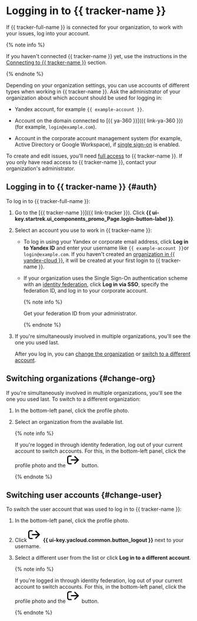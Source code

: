 # Logging in to {{ tracker-name }}

If {{ tracker-full-name }} is connected for your organization, to work with your issues, log into your account.

{% note info %}

If you haven't connected {{ tracker-name }} yet, use the instructions in the [Connecting to {{ tracker-name }}](../enable-tracker.md) section.

{% endnote %}

Depending on your organization settings, you can use accounts of different types when working in {{ tracker-name }}. Ask the administrator of your organization about which account should be used for logging in:

* Yandex account, for example `{{ example-account }}`.

* Account on the domain connected to [{{ ya-360 }}]({{ link-ya-360 }}) (for example, `login@example.com`).

* Account in the corporate account management system (for example, Active Directory or Google Workspace), if [single sign-on](../../organization/add-federation.md) is enabled.

To create and edit issues, you'll need [full access](../access.md) to {{ tracker-name }}. If you only have read access to {{ tracker-name }}, contact your organization's administrator.

## Logging in to {{ tracker-name }} {#auth}

To log in to {{ tracker-full-name }}:

1. Go to the [{{ tracker-name }}]({{ link-tracker }}). Click **{{ ui-key.startrek.ui_components_promo_Page.login-button-label }}**.

1. Select an account you use to work in {{ tracker-name }}:

   * To log in using your Yandex or corporate email address, click **Log in to Yandex ID** and enter your username like `{{ example-account }}`or `login@example.com`. If you haven't created an [organization in {{ yandex-cloud }}](../../organization/), it will be created at your first login to {{ tracker-name }}.

   * If your organization uses the Single Sign-On authentication scheme with an [identity federation](../add-users.md#federation), click **Log in via SSO**, specify the federation ID, and log in to your corporate account.

      {% note info %}

      Get your federation ID from your administrator.

      {% endnote %}

1. If you're simultaneously involved in multiple organizations, you'll see the one you used last.

   After you log in, you can [change the organization](#change-org) or [switch to a different account](#change-user).

## Switching organizations {#change-org}

If you're simultaneously involved in multiple organizations, you'll see the one you used last. To switch to a different organization:

1. In the bottom-left panel, click the profile photo.

1. Select an organization from the available list.

   {% note info %}

   If you're logged in through identity federation, log out of your current account to switch accounts. For this, in the bottom-left panel, click the profile photo and the ![](../../_assets/tracker/svg/logout.svg) button.

   {% endnote %}

## Switching user accounts {#change-user}

To switch the user account that was used to log in to {{ tracker-name }}:

1. In the bottom-left panel, click the profile photo.

1. Click ![](../../_assets/tracker/svg/logout.svg) **{{ ui-key.yacloud.common.button_logout }}** next to your username.

1. Select a different user from the list or click **Log in to a different account**.

   {% note info %}

   If you're logged in through identity federation, log out of your current account to switch accounts. For this, in the bottom-left panel, click the profile photo and the ![](../../_assets/tracker/svg/logout.svg) button.

   {% endnote %}
